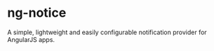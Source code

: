 ng-notice
=========

A simple, lightweight and easily configurable notification provider for AngularJS apps.
